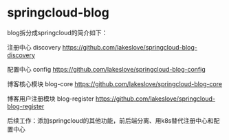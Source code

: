 # springcloud-blog
blog拆分成springcloud的简介如下：

注册中心 discovery
https://github.com/lakeslove/springcloud-blog-discovery

配置中心 config
https://github.com/lakeslove/springcloud-blog-config

博客核心模块 blog-core
https://github.com/lakeslove/springcloud-blog-core

博客用户注册模块 blog-register
https://github.com/lakeslove/springcloud-blog-register


后续工作：添加springcloud的其他功能，前后端分离、用k8s替代注册中心和配置中心

